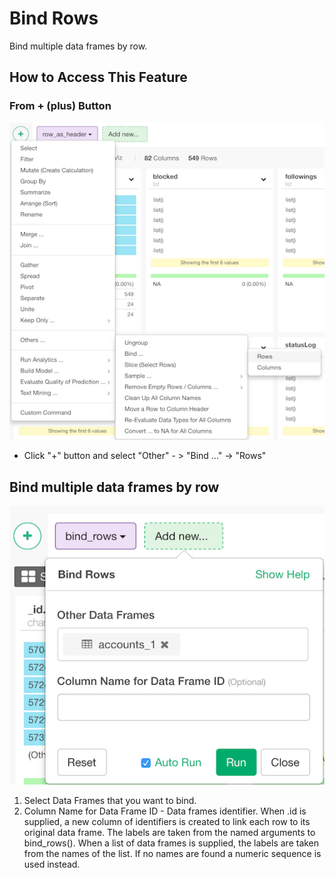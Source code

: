 # Bind Rows
Bind multiple data frames by row.

## How to Access This Feature

### From + (plus) Button
![](images/command-bind-rows-df-menu.png)

* Click "+" button and select "Other" - > "Bind ..." -> "Rows"

## Bind multiple data frames by row

![](images/bind_rows.png)

1. Select Data Frames that you want to bind.
2. Column Name for Data Frame ID - Data frames identifier. When .id is supplied, a new column of identifiers is created to link each row to its original data frame. The labels are taken from the named arguments to bind_rows(). When a list of data frames is supplied, the labels are taken from the names of the list. If no names are found a numeric sequence is used instead.

